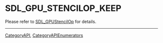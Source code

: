 # SDL_GPU_STENCILOP_KEEP

Please refer to [SDL_GPUStencilOp](SDL_GPUStencilOp) for details.

----
[CategoryAPI](CategoryAPI), [CategoryAPIEnumerators](CategoryAPIEnumerators)

